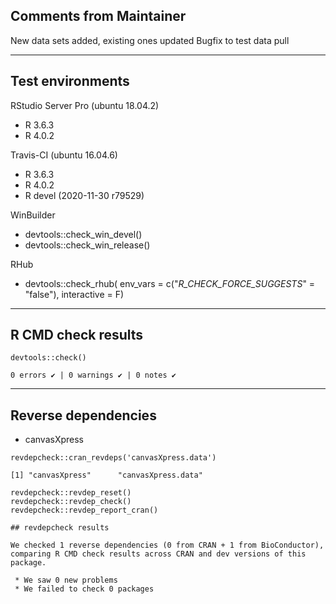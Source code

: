 ## Comments from Maintainer

New data sets added, existing ones updated
Bugfix to test data pull

---  
    
## Test environments
    
RStudio Server Pro (ubuntu 18.04.2)  

* R 3.6.3
* R 4.0.2

Travis-CI (ubuntu 16.04.6)

* R 3.6.3
* R 4.0.2
* R devel (2020-11-30 r79529)

WinBuilder

* devtools::check_win_devel()  
* devtools::check_win_release()  


RHub

* devtools::check_rhub(
     env_vars    = c("_R_CHECK_FORCE_SUGGESTS_" = "false"),
     interactive = F)

---  
    
## R CMD check results
    
    
```
devtools::check()  

0 errors ✔ | 0 warnings ✔ | 0 notes ✔
```

---  
    
## Reverse dependencies

* canvasXpress    

```
revdepcheck::cran_revdeps('canvasXpress.data')

[1] "canvasXpress"      "canvasXpress.data"
```

```
revdepcheck::revdep_reset()
revdepcheck::revdep_check()
revdepcheck::revdep_report_cran()

## revdepcheck results

We checked 1 reverse dependencies (0 from CRAN + 1 from BioConductor), comparing R CMD check results across CRAN and dev versions of this package.

 * We saw 0 new problems
 * We failed to check 0 packages

```
